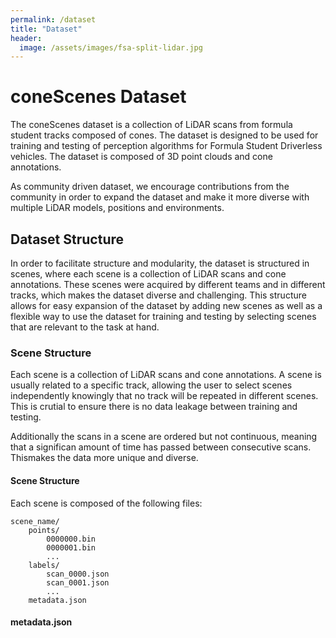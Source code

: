 ```yaml
---
permalink: /dataset
title: "Dataset"
header:
  image: /assets/images/fsa-split-lidar.jpg
---
```


# coneScenes Dataset

The coneScenes dataset is a collection of LiDAR scans from formula student tracks composed of cones. The dataset is designed to be used for training and testing of perception algorithms for Formula Student Driverless vehicles. The dataset is composed of 3D point clouds and cone annotations.

As community driven dataset, we encourage contributions from the community in order to expand the dataset and make it more diverse with multiple LiDAR models, positions and environments.

## Dataset Structure
In order to facilitate structure and modularity, the dataset is structured in scenes, where each scene is a collection of LiDAR scans and cone annotations. These scenes were acquired by different teams and in different tracks, which makes the dataset diverse and challenging. This structure allows for easy expansion of the dataset by adding new scenes as well as a flexible way to use the dataset for training and testing by selecting scenes that are relevant to the task at hand.

### Scene Structure
Each scene is a collection of LiDAR scans and cone annotations. A scene is usually related to a specific track, allowing the user to select scenes independently knowingly that no track will be repeated in different scenes. This is crutial to ensure there is no data leakage between training and testing.

Additionally the scans in a scene are ordered but not continuous, meaning that a significan amount of time has passed between consecutive scans. Thismakes the data more unique and diverse.

#### Scene Structure
Each scene is composed of the following files:

```
scene_name/
    points/
        0000000.bin
        0000001.bin
        ...
    labels/
        scan_0000.json
        scan_0001.json
        ...
    metadata.json
```

#### metadata.json
